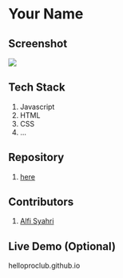 # Your Name

## Screenshot
![](./tenor.gif)

## Tech Stack
1. Javascript
2. HTML
3. CSS
4. ...

## Repository
1. [here](https://github.com/helloproclub/Aurora)

## Contributors

1. [Alfi Syahri](https://github.com/alfi2811)

## Live Demo  (Optional)

helloproclub.github.io